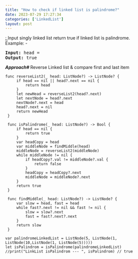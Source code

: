```yaml
---
title: "How to check if linked list is palindrome?"
date: 2023-07-29 17:27:34
categories: ['LinkedList']
layout: post
---
```


<!-- wp:paragraph -->
<a href="https://leetcode.com/problems/palindrome-linked-list/" target="_blank" rel="noopener" title="">: </a>Input singly linked list return true if linked list is palindrome.<br>Example: -


<!-- /wp:paragraph -->

<!-- wp:preformatted -->
<pre class="wp-block-preformatted"><strong>Input:</strong> head = 
<strong>Output:</strong> true</pre>
<!-- /wp:preformatted -->

<!-- wp:paragraph -->
<strong><em>Approach#</em> </strong>Reverse Linked list & compare first and last item


<!-- /wp:paragraph -->

<!-- wp:code -->
<pre class="wp-block-code"><code lang="swift" class="language-swift">func reverseList2(_ head: ListNode?) -> ListNode? {
     if head == nil || head?.next == nil {
         return head
     }
     let newHead = reverseList2(head?.next)
     let nextNode = head?.next
     nextNode?.next = head
     head?.next = nil
     return newHead
 }
 
 func isPalindrome(_ head: ListNode?) -> Bool {
     if head == nil {
         return true
     }
     var headCopy = head
     var middleNode = findMiddle(head)
     middleNode = reverseList2(middleNode)
     while middleNode != nil {
         if headCopy?.val != middleNode?.val {
             return false
         }
         headCopy = headCopy?.next
         middleNode = middleNode?.next
     }
     return true
 }

 func findMiddle(_ head: ListNode?) -> ListNode? {
     var slow = head, fast = head
     while fast?.next != nil && fast != nil {
         slow = slow?.next
         fast = fast?.next?.next
     }
     return slow
 }

var palindromeLinkedList = ListNode(5, ListNode(1, ListNode(10,ListNode(1, ListNode(5)))))
let isPalindrom = isPalindrome(palindromeLinkedList)
//print("LinkList isPalindrom --- ", isPalindrom) // true</code></pre>
<!-- /wp:code -->